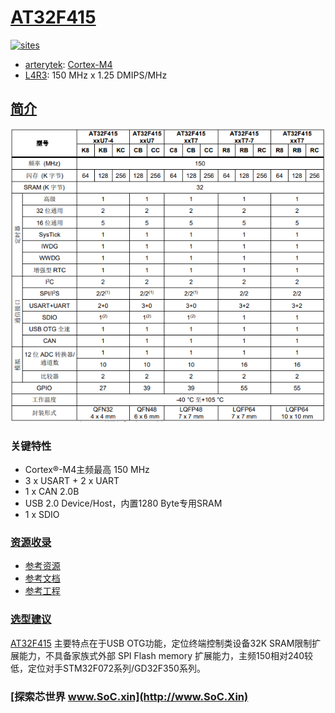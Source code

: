 ﻿# [AT32F415](https://github.com/SoCXin/AT32F415)

[![sites](http://182.61.61.133/link/resources/SoC.png)](http://www.SoC.Xin)

* [arterytek](https://www.arterytek.com/cn/index.jsp): [Cortex-M4](https://github.com/SoCXin/Cortex)
* [L4R3](https://github.com/SoCXin/Level): 150 MHz x 1.25 DMIPS/MHz

## [简介](https://github.com/SoCXin/AT32F415/wiki)

[![sites](docs/AT32F415.png)](https://www.arterytek.com/cn/product/AT32F415.jsp?t=1629180327199#Resource)

### 关键特性

* Cortex®-M4主频最高 150 MHz
* 3 x USART + 2 x UART
* 1 x CAN 2.0B
* USB 2.0 Device/Host，内置1280 Byte专用SRAM
* 1 x SDIO

### [资源收录](https://github.com/SoCXin/AT32F415)

* [参考资源](src/)
* [参考文档](docs/)
* [参考工程](project/)


### [选型建议](https://github.com/SoCXin)

[AT32F415](https://github.com/SoCXin/AT32F415) 主要特点在于USB OTG功能，定位终端控制类设备32K SRAM限制扩展能力，不具备家族式外部 SPI Flash memory 扩展能力，主频150相对240较低，定位对手STM32F072系列/GD32F350系列。


### [探索芯世界 www.SoC.xin](http://www.SoC.Xin)
